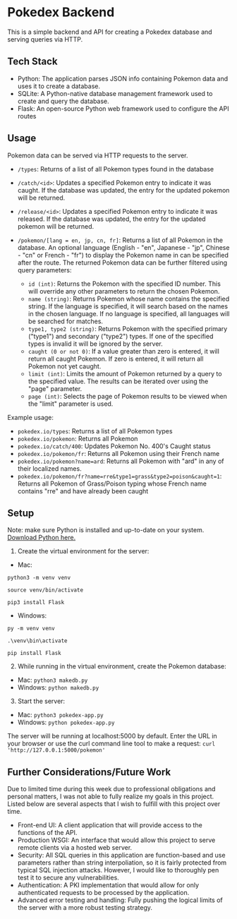 # Pokedex Backend

This is a simple backend and API for creating a Pokedex database and serving queries via HTTP.

## Tech Stack

- Python: The application parses JSON info containing Pokemon data and uses it to create a database.
- SQLite: A Python-native database management framework used to create and query the database.
- Flask: An open-source Python web framework used to configure the API routes

## Usage

Pokemon data can be served via HTTP requests to the server.

- ``/types``: Returns of a list of all Pokemon types found in the database

- ``/catch/<id>``: Updates a specified Pokemon entry to indicate it was caught. If the database was updated, the entry for the updated pokemon will be returned.

- ``/release/<id>``: Updates a specified Pokemon entry to indicate it was released. If the database was updated, the entry for the updated pokemon will be returned.

- ``/pokemon/[lang = en, jp, cn, fr]``: Returns a list of all Pokemon in the database. An optional language (English - "en", Japanese - "jp", Chinese - "cn" or French - "fr") to display the Pokemon name in can be specified after the route. The returned Pokemon data can be further filtered using query parameters:

    - ``id (int)``: Returns the Pokemon with the specified ID number. This will override any other parameters to return the chosen Pokemon.
    - ``name (string)``: Returns Pokemon whose name contains the specified string. If the language is specified, it will search based on the names in the chosen language. If no language is specified, all languages will be searched for matches.
    - ``type1, type2 (string)``: Returns Pokemon with the specified primary ("type1") and secondary ("type2") types. If one of the specified types is invalid it will be ignored by the server.
    - ``caught (0 or not 0)``: If a value greater than zero is entered, it will return all caught Pokemon. If zero is entered, it will return all Pokemon not yet caught.
    - ``limit (int)``: Limits the amount of Pokemon returned by a query to the specified value. The results can be iterated over using the "page" parameter.
    - ``page (int)``: Selects the page of Pokemon results to be viewed when the "limit" parameter is used.

Example usage:
- ``pokedex.io/types``: Returns a list of all Pokemon types
- ``pokedex.io/pokemon``: Returns all Pokemon
- ``pokedex.io/catch/400``: Updates Pokemon No. 400's Caught status
- ``pokedex.io/pokemon/fr``: Returns all Pokemon using their French name
- ``pokedex.io/pokemon?name=ard``: Returns all Pokemon with "ard" in any of their localized names.
- ``pokedex.io/pokemon/fr?name=rre&type1=grass&type2=poison&caught=1``: Returns all Pokemon of Grass/Poison typing whose French name contains "rre" and have already been caught

## Setup

Note: make sure Python is installed and up-to-date on your system. [Download Python here.](https://www.python.org/)

1. Create the virtual environment for the server:
- Mac:

``python3 -m venv venv``

``source venv/bin/activate``

``pip3 install Flask``

- Windows: 

``py -m venv venv``

``.\venv\bin\activate``

``pip install Flask``

2. While running in the virtual environment, create the Pokemon database:
- Mac: ``python3 makedb.py``
- Windows: ``python makedb.py``

3. Start the server:
- Mac: ``python3 pokedex-app.py``
- Windows: ``python pokedex-app.py``

The server will be running at localhost:5000 by default. Enter the URL in your browser or use the curl command line tool to make a request:
``curl 'http://127.0.0.1:5000/pokemon'``

## Further Considerations/Future Work

Due to limited time during this week due to professional obligations and personal matters, I was not able to fully realize my goals in this project. Listed below are several aspects that I wish to fulfill with this project over time.

- Front-end UI: A client application that will provide access to the functions of the API.
- Production WSGI: An interface that would allow this project to serve remote clients via a hosted web server.
- Security: All SQL queries in this application are function-based and use parameters rather than string interpoliation, so it is fairly protected from typical SQL injection attacks. However, I would like to thoroughly pen test it to secure any vulnerabilities.
- Authentication: A PKI implementation that would allow for only authenticated requests to be processed by the application.
- Advanced error testing and handling: Fully pushing the logical limits of the server with a more robust testing strategy.